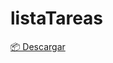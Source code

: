 # listaTareas

[📦 Descargar](https://raw.githubusercontent.com/smamby/listaTareas/main/deploy-dockerfile.sh?download=)
